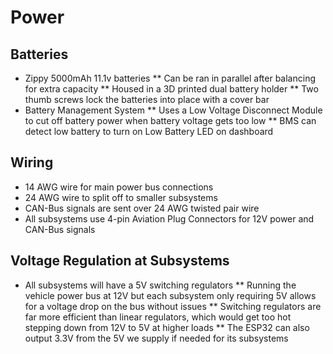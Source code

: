 # Power

## Batteries

* Zippy 5000mAh 11.1v batteries
  ** Can be ran in parallel after balancing for extra capacity
  ** Housed in a 3D printed dual battery holder
  ** Two thumb screws lock the batteries into place with a cover bar
* Battery Management System
  ** Uses a Low Voltage Disconnect Module to cut off battery power when battery voltage gets too low
  ** BMS can detect low battery to turn on Low Battery LED on dashboard

## Wiring

* 14 AWG wire for main power bus connections
* 24 AWG wire to split off to smaller subsystems 
* CAN-Bus signals are sent over 24 AWG twisted pair wire
* All subsystems use 4-pin Aviation Plug Connectors for 12V power and CAN-Bus signals

## Voltage Regulation at Subsystems

* All subsystems will have a 5V switching regulators
   ** Running the vehicle power bus at 12V but each subsystem only requiring 5V allows for a voltage drop on the bus without issues
   ** Switching regulators are far more efficient than linear regulators, which would get too hot stepping down from 12V to 5V at higher loads
   ** The ESP32 can also output 3.3V from the 5V we supply if needed for its subsystems

